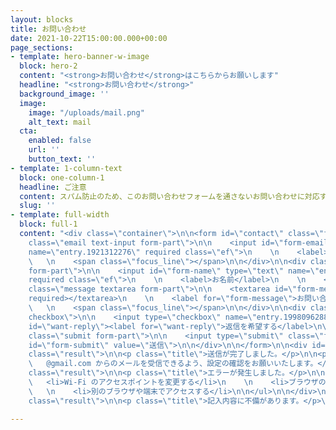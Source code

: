 ```yaml
---
layout: blocks
title: お問い合わせ
date: 2021-10-22T15:00:00.000+00:00
page_sections:
- template: hero-banner-w-image
  block: hero-2
  content: "<strong>お問い合わせ</strong>はこちらからお願いします"
  headline: "<strong>お問い合わせ</strong>"
  background_image: ''
  image:
    image: "/uploads/mail.png"
    alt_text: mail
  cta:
    enabled: false
    url: ''
    button_text: ''
- template: 1-column-text
  block: one-column-1
  headline: ご注意
  content: スパム防止のため、このお問い合わせフォームを通さないお問い合わせに対応することはできません。<br>また、このフォームを通していても、スパム・いたずらと思われるものには一切応じません。
  slug: ''
- template: full-width
  block: full-1
  content: "<div class=\"container\">\n\n<form id=\"contact\" class=\"form\">\n\n<div
    class=\"email text-input form-part\">\n\n    <input id=\"form-email\" type=\"email\"
    name=\"entry.1921312276\" required class=\"ef\">\n    \n    <label>Email</label>\n
    \   \n    <span class=\"focus_line\"></span>\n\n</div>\n\n<div class=\"name text-input
    form-part\">\n\n    <input id=\"form-name\" type=\"text\" name=\"entry.13022715\"
    required class=\"ef\">\n    \n    <label>お名前</label>\n    \n    <span class=\"focus_line\"></span>\n\n</div>\n\n<div
    class=\"message textarea form-part\">\n\n    <textarea id=\"form-message\" name=\"entry.1447379776\"
    required></textarea>\n    \n    <label for=\"form-message\">お問い合わせ内容</label>\n
    \   \n    <span class=\"focus_line\"></span>\n\n</div>\n\n<div class=\"reply form-part
    checkbox\">\n\n    <input type=\"checkbox\" name=\"entry.1998096288\" value=\"返信を希望する\"
    id=\"want-reply\"><label for=\"want-reply\">返信を希望する</label>\n\n</div>\n\n<div
    class=\"submit form-part\">\n\n    <input type=\"submit\" class=\"form-submit\"
    id=\"form-submit\" value=\"送信\">\n\n</div>\n\n</form>\n\n<div id=\"success-message\"
    class=\"result\">\n\n<p class=\"title\">送信が完了しました。</p>\n\n<p>返信を希望された方には、なるべく1週間以内にメールでご返事いたします。<br>\n\n
    \   @gmail.com からのメールを受信できるよう、設定の確認をお願いいたします。</p>\n\n</div>\n\n<div id=\"error-message\"
    class=\"result\">\n\n<p class=\"title\">エラーが発生しました。</p>\n\n<p>以下の方法でエラーが解決する場合があります。</p>\n\n<ul>\n\n
    \   <li>Wi-Fi のアクセスポイントを変更する</li>\n    \n    <li>ブラウザのシークレットモードやゲストモードでアクセスする</li>\n
    \   \n    <li>別のブラウザや端末でアクセスする</li>\n\n</ul>\n\n</div>\n\n<div id=\"empty-message\"
    class=\"result\">\n\n<p class=\"title\">記入内容に不備があります。</p>\n\n</div>\n\n</div><script src=\"../assets/js/form.js\" defer></script>"

---
```

